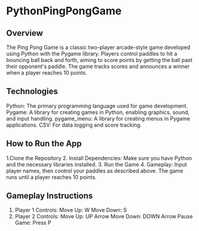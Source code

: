 # PythonPingPongGame

## Overview
The Ping Pong Game is a classic two-player arcade-style game developed using Python with the Pygame library. Players control paddles to hit a bouncing ball back and forth, aiming to score points by getting the ball past their opponent's paddle. The game tracks scores and announces a winner when a player reaches 10 points.

## Technologies
Python: The primary programming language used for game development.
Pygame: A library for creating games in Python, enabling graphics, sound, and input handling.
pygame_menu: A library for creating menus in Pygame applications.
CSV: For data logging and score tracking.

## How to Run the App
1.Clone the Repository
2. Install Dependencies: Make sure you have Python and the necessary libraries installed.
3. Run the Game
4. Gameplay: Input player names, then control your paddles as described above. The game runs until a player reaches 10 points.

## Gameplay Instructions
1. Player 1 Controls:
Move Up: W
Move Down: S
2. Player 2 Controls:
Move Up: UP Arrow
Move Down: DOWN Arrow
Pause Game: Press P
